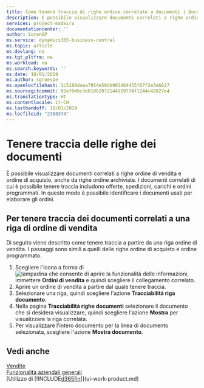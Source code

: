 ```yaml
---
title: Come tenere traccia di righe ordine correlate a documenti | Documenti Microsoft
description: È possibile visualizzare documenti correlati a righe ordine di vendita e ordine di acquisto, anche da righe ordine archiviate. I documenti correlati di cui è possibile tenere traccia includono offerte, spedizioni, carichi e ordini programmati. In questo modo è possibile identificare i documenti usati per elaborare gli ordini.
services: project-madeira
documentationcenter: ''
author: SorenGP
ms.service: dynamics365-business-central
ms.topic: article
ms.devlang: na
ms.tgt_pltfrm: na
ms.workload: na
ms.search.keywords: ''
ms.date: 10/01/2019
ms.author: sgroespe
ms.openlocfilehash: 1c5190daaa7954e50db903d64455f07f3e3e6627
ms.sourcegitcommit: 02e704bc3e01d62072144919774f1244c42827e4
ms.translationtype: HT
ms.contentlocale: it-CH
ms.lasthandoff: 10/01/2019
ms.locfileid: "2308374"
---
```

# <a name="track-document-lines"></a>Tenere traccia delle righe dei documenti
È possibile visualizzare documenti correlati a righe ordine di vendita e ordine di acquisto, anche da righe ordine archiviate. I documenti correlati di cui è possibile tenere traccia includono offerte, spedizioni, carichi e ordini programmati. In questo modo è possibile identificare i documenti usati per elaborare gli ordini.  

## <a name="to-track-documents-related-to-a-sales-order-line"></a>Per tenere traccia dei documenti correlati a una riga di ordine di vendita
Di seguito viene descritto come tenere traccia a partire da una riga ordine di vendita. I passaggi sono simili a quelli delle righe ordine di acquisto e ordine programmato.

1.  Scegliere l'icona a forma di ![lampadina che consente di aprire la funzionalità delle informazioni](media/ui-search/search_small.png "Informazioni sull'operazione che si desidera eseguire"), immettere **Ordini di vendita** e quindi scegliere il collegamento correlato.  
2.  Aprire un ordine di vendita a partire dal quale tenere traccia.  
3.  Selezionare una riga, quindi scegliere l'azione **Tracciabilità riga documento**.
4. Nella pagina **Tracciabilità righe documenti** selezionare il documento che si desidera visualizzare, quindi scegliere l'azione **Mostra** per visualizzare la riga correlata.
5. Per visualizzare l'intero documento per la linea di documento selezionata, scegliere l'azione **Mostra documento**.

## <a name="see-also"></a>Vedi anche
[Vendite](sales-manage-sales.md)  
[Funzionalità aziendali generali](ui-across-business-areas.md)  
[Utilizzo di [!INCLUDE[d365fin](includes/d365fin_md.md)]](ui-work-product.md)
